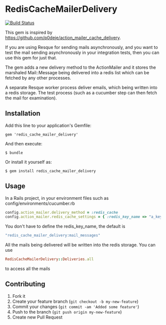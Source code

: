 # RedisCacheMailerDelivery

[![Build Status](https://secure.travis-ci.org/ywen/redis_cache_mailer_delivery.png)](http://travis-ci.org/ywen/redis_cache_mailer_delivery)


This gem is inspired by https://github.com/p0deje/action_mailer_cache_delivery.

If you are using Resque for sending mails asynchronously, and you want to test the mail sending asynchronously in your integration tests, then you can use this gem for just that.

The gem adds a new delivery method to the ActionMailer and it stores the marshaled Mail::Message being delivered into a redis list which can be fetched by any other processes.

A separate Resque worker process deliver emails, which being written into a redis storage. The test process (such as a cucumber step can then fetch the mail for examination).
 
## Installation

Add this line to your application's Gemfile:

    gem 'redis_cache_mailer_delivery'

And then execute:

    $ bundle

Or install it yourself as:

    $ gem install redis_cache_mailer_delivery

## Usage

In a Rails project, in your environment files such as config/environments/cucumber.rb

```ruby
config.action_mailer.delivery_method = :redis_cache
config.action_mailer.redis_cache_settings = { :redis_key_name => "a_key_name_for_all_stored_emails" }
```

You don't have to define the redis_key_name, the default is 

```ruby
"redis_cache_mailer_delivery:mail_messages"
```

All the mails being delivered will be written into the redis storage. You can use

```ruby
RedisCacheMailerDelivery::Deliveries.all
```

to access all the mails

## Contributing

1. Fork it
2. Create your feature branch (`git checkout -b my-new-feature`)
3. Commit your changes (`git commit -am 'Added some feature'`)
4. Push to the branch (`git push origin my-new-feature`)
5. Create new Pull Request
